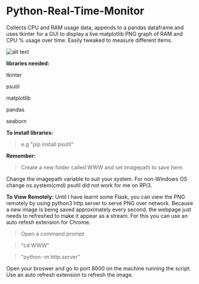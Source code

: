 # Python-Real-Time-Monitor


Collects CPU and RAM usage data, appends to a pandas dataframe and uses tkinter for a GUI to display a live matplotlib PNG graph of RAM and CPU % usage over time. Easily tweaked to measure different items. 


![alt text](https://github.com/BobbyLeonard/Python-Utilisation-Monitor/blob/master/sns.jpg)

**libraries needed:**
  
  tkinter

  psutil
  
  matplotlib
  
  pandas
  
  seaborn 
  
**To install libraries:** 

>e.g "pip install psutil"

**Remember:** 

>Create a new folder called WWW and set imagepath to save here.

Change the imagepath variable to suit your system.
For non-Windows OS change os.system(cmd)
psutil did not work for me on RPi3.

**To View Remotely:**
Until I have learnt some Flask,
you can view the PNG remotely by using 
python3 http.server to serve PNG over network.
Because a new image is being saved approximately every second, the webpage just needs to refreshed to make it appear as a stream.
For this you can use an auto refesh extension for Chrome.
  
  >Open a command prompt
  
  >"cd WWW"
    
  >"python -m http.server"
  
  Open your broswer and go to port 8000 on the machine running the script.
  Use an auto refresh extension to refresh the image.
  
  
